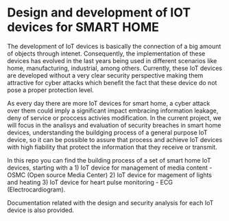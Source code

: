 # Design and development of IOT devices for SMART HOME

The development of IoT devices is basically the connection of a big amount of objects through intenet. Consequently, the implementation of these devices has evolved in the last years being used in different scenarios like home, manufacturing, industrial, among others. Currently, these IoT devices are developed without a very clear security perspective making them attractive for cyber attacks which benefit the fact that these device do not pose a proper protection level. 

As every day there are more IoT devices for smart home, a cyber attack over them could imply a significant impact embracing information leakage, deny of service or proccess activies modification. In the current project, we will focus in the analisys and evaluation of security breaches in smart home devices, understanding the buildging process of a general purpose IoT device, so it can be possible to assure that process and achieve IoT devices with high fiability that protect the information that they receive or transmit.

In this repo you can find the building process of a set of smart home IoT devices, starting with a 1) IoT device for management of media content - OSMC (Open source Media Center) 2) IoT device for magement of lights and heating 3) IoT device for heart pulse monitoring - ECG (Electrocardiogram).

Documentation related with the design and security analysis for each IoT device is also provided.

